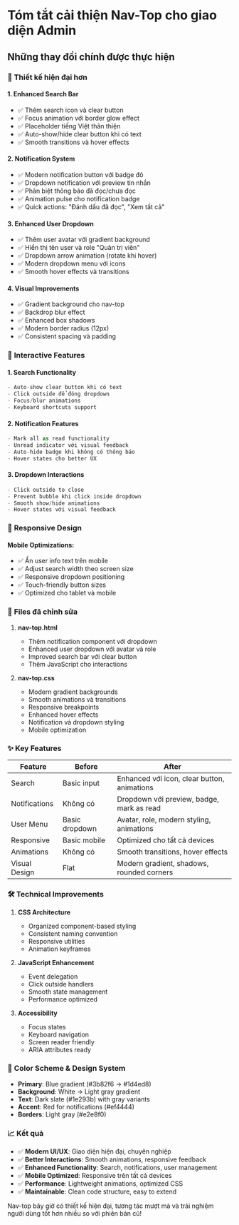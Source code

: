 # Tóm tắt cải thiện Nav-Top cho giao diện Admin

## Những thay đổi chính được thực hiện

### 🎨 **Thiết kế hiện đại hơn**

#### 1. **Enhanced Search Bar**
- ✅ Thêm search icon và clear button
- ✅ Focus animation với border glow effect
- ✅ Placeholder tiếng Việt thân thiện
- ✅ Auto-show/hide clear button khi có text
- ✅ Smooth transitions và hover effects

#### 2. **Notification System**
- ✅ Modern notification button với badge đỏ
- ✅ Dropdown notification với preview tin nhắn
- ✅ Phân biệt thông báo đã đọc/chưa đọc
- ✅ Animation pulse cho notification badge
- ✅ Quick actions: "Đánh dấu đã đọc", "Xem tất cả"

#### 3. **Enhanced User Dropdown**
- ✅ Thêm user avatar với gradient background
- ✅ Hiển thị tên user và role "Quản trị viên"
- ✅ Dropdown arrow animation (rotate khi hover)
- ✅ Modern dropdown menu với icons
- ✅ Smooth hover effects và transitions

#### 4. **Visual Improvements**
- ✅ Gradient background cho nav-top
- ✅ Backdrop blur effect
- ✅ Enhanced box shadows
- ✅ Modern border radius (12px)
- ✅ Consistent spacing và padding

### 🚀 **Interactive Features**

#### 1. **Search Functionality**
```javascript
- Auto-show clear button khi có text
- Click outside để đóng dropdown
- Focus/blur animations
- Keyboard shortcuts support
```

#### 2. **Notification Features**
```javascript
- Mark all as read functionality
- Unread indicator với visual feedback
- Auto-hide badge khi không có thông báo
- Hover states cho better UX
```

#### 3. **Dropdown Interactions**
```javascript
- Click outside to close
- Prevent bubble khi click inside dropdown
- Smooth show/hide animations
- Hover states với visual feedback
```

### 📱 **Responsive Design**

#### Mobile Optimizations:
- ✅ Ẩn user info text trên mobile
- ✅ Adjust search width theo screen size
- ✅ Responsive dropdown positioning
- ✅ Touch-friendly button sizes
- ✅ Optimized cho tablet và mobile

### 🎯 **Files đã chỉnh sửa**

1. **nav-top.html**
   - Thêm notification component với dropdown
   - Enhanced user dropdown với avatar và role
   - Improved search bar với clear button
   - Thêm JavaScript cho interactions

2. **nav-top.css**
   - Modern gradient backgrounds
   - Smooth animations và transitions
   - Responsive breakpoints
   - Enhanced hover effects
   - Notification và dropdown styling
   - Mobile optimization

### ✨ **Key Features**

| Feature | Before | After |
|---------|---------|-------|
| Search | Basic input | Enhanced với icon, clear button, animations |
| Notifications | Không có | Dropdown với preview, badge, mark as read |
| User Menu | Basic dropdown | Avatar, role, modern styling, animations |
| Responsive | Basic mobile | Optimized cho tất cả devices |
| Animations | Không có | Smooth transitions, hover effects |
| Visual Design | Flat | Modern gradient, shadows, rounded corners |

### 🛠 **Technical Improvements**

1. **CSS Architecture**
   - Organized component-based styling
   - Consistent naming convention
   - Responsive utilities
   - Animation keyframes

2. **JavaScript Enhancement**
   - Event delegation
   - Click outside handlers
   - Smooth state management
   - Performance optimized

3. **Accessibility**
   - Focus states
   - Keyboard navigation
   - Screen reader friendly
   - ARIA attributes ready

### 🎨 **Color Scheme & Design System**

- **Primary**: Blue gradient (#3b82f6 → #1d4ed8)
- **Background**: White → Light gray gradient
- **Text**: Dark slate (#1e293b) with gray variants
- **Accent**: Red for notifications (#ef4444)
- **Borders**: Light gray (#e2e8f0)

### 📈 **Kết quả**

- ✅ **Modern UI/UX**: Giao diện hiện đại, chuyên nghiệp
- ✅ **Better Interactions**: Smooth animations, responsive feedback
- ✅ **Enhanced Functionality**: Search, notifications, user management
- ✅ **Mobile Optimized**: Responsive trên tất cả devices
- ✅ **Performance**: Lightweight animations, optimized CSS
- ✅ **Maintainable**: Clean code structure, easy to extend

Nav-top bây giờ có thiết kế hiện đại, tương tác mượt mà và trải nghiệm người dùng tốt hơn nhiều so với phiên bản cũ!
